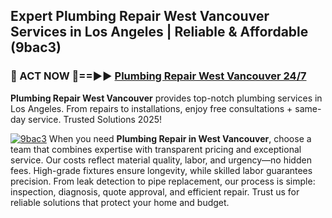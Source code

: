 ## Expert Plumbing Repair West Vancouver Services in Los Angeles | Reliable & Affordable (9bac3)  

<h3>🚿 ACT NOW 🌟==►► <a href="https://tinyurl.com/2ne6vx2x" rel="nofollow">Plumbing Repair West Vancouver 24/7</a></h3>

**Plumbing Repair West Vancouver** provides top-notch plumbing services in Los Angeles. From repairs to installations, enjoy free consultations + same-day service. Trusted Solutions 2025!

[![9bac3](https://i.imgur.com/4PFF4AK.jpeg)](https://tinyurl.com/2ne6vx2x)
When you need **Plumbing Repair in West Vancouver**, choose a team that combines expertise with transparent pricing and exceptional service. Our costs reflect material quality, labor, and urgency—no hidden fees. High-grade fixtures ensure longevity, while skilled labor guarantees precision. From leak detection to pipe replacement, our process is simple: inspection, diagnosis, quote approval, and efficient repair. Trust us for reliable solutions that protect your home and budget.
